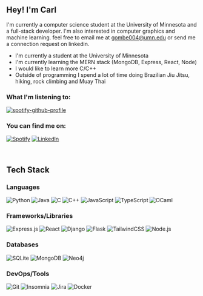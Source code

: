 ## Hey! I'm Carl 

I'm currently a computer science student at the University of Minnesota and a full-stack developer. I'm also interested in computer graphics and machine learning. feel free to email me at gombe004@umn.edu or send me a connection request on linkedin. 
* I'm currently a student at the University of Minnesota
* I'm currently learning the MERN stack (MongoDB, Express, React, Node)
* I would like to learn more C/C++
* Outside of programming I spend a lot of time doing Brazilian Jiu Jitsu, hiking, rock climbing and Muay Thai

### What I'm listening to:
[![spotify-github-profile](https://spotify-github-profile.kittinanx.com/api/view?uid=hy52wq9drryrhl79tqbj0dr02&cover_image=false&theme=novatorem&show_offline=true&background_color=121212&interchange=false&bar_color=53b14f&bar_color_cover=false)](https://github.com/kittinan/spotify-github-profile)

### You can find me on:
[![Spotify][spotify-shield]][spotify-url]
[![LinkedIn][linkedin-shield]][linkedin-url]

[spotify-shield]: https://img.shields.io/badge/Spotify-1ED760?style=for-the-badge&logo=spotify&logoColor=white
[spotify-url]: https://open.spotify.com/user/hy52wq9drryrhl79tqbj0dr02?si=7bab914665dc4b7e

[linkedin-shield]: https://img.shields.io/badge/LinkedIn-0077B5?style=for-the-badge&logo=linkedin&logoColor=white
[linkedin-url]: https://www.linkedin.com/in/cgombert/

<br>

## Tech Stack 
### Languages 
![Python](https://img.shields.io/badge/Python-%233776AB?style=for-the-badge&logo=Python&logoColor=white&labelColor=)
![Java](https://img.shields.io/badge/Java-%23F7931E.svg?style=for-the-badge&logo=openjdk&logoColor=white&labelColor=)
![C](https://img.shields.io/badge/C-%23E98407.svg?style=for-the-badge&logo=C&logoColor=white&labelColor=&color=00599C)
![C++](https://img.shields.io/badge/C++-%2300599C.svg?style=for-the-badge&logo=c%2B%2B&logoColor=white&labelColor=)
![JavaScript](https://img.shields.io/badge/JavaScript-%23F7DF1E.svg?style=for-the-badge&logo=javascript&logoColor=black&labelColor=)
![TypeScript](https://img.shields.io/badge/TypeScript-%23007ACC.svg?style=for-the-badge&logo=typescript&logoColor=white&labelColor=)
![OCaml](https://img.shields.io/badge/OCaml-%23E98407.svg?style=for-the-badge&logo=ocaml&logoColor=white&labelColor=)

### Frameworks/Libraries
![Express.js](https://img.shields.io/badge/Express.js-%23000000.svg?style=for-the-badge&logo=express&logoColor=white&labelColor=)
![React](https://img.shields.io/badge/React-%2320232a.svg?style=for-the-badge&logo=react&logoColor=%2361DAFB&labelColor=)
![Django](https://img.shields.io/badge/Django-%23092E20.svg?style=for-the-badge&logo=django&logoColor=white&labelColor=)
![Flask](https://img.shields.io/badge/Flask-%23000000.svg?style=for-the-badge&logo=flask&logoColor=white&labelColor=)
![TailwindCSS](https://img.shields.io/badge/TailwindCSS-%2338B2AC.svg?style=for-the-badge&logo=tailwind-css&logoColor=white&labelColor=)
![Node.js](https://img.shields.io/badge/Node.js-%23339933.svg?style=for-the-badge&logo=node.js&logoColor=white&labelColor=)

### Databases
![SQLite](https://img.shields.io/badge/SQLite-%23003B57.svg?style=for-the-badge&logo=sqlite&logoColor=white&labelColor=)
![MongoDB](https://img.shields.io/badge/MongoDB-%2347A248.svg?style=for-the-badge&logo=mongodb&logoColor=white&labelColor=)
![Neo4j](https://img.shields.io/badge/Neo4j-%230073A6.svg?style=for-the-badge&logo=neo4j&logoColor=white&labelColor=)

### DevOps/Tools
![Git](https://img.shields.io/badge/Git-%23F05033.svg?style=for-the-badge&logo=git&logoColor=white&labelColor=)
![Insomnia](https://img.shields.io/badge/Insomnia-%235849BE.svg?style=for-the-badge&logo=insomnia&logoColor=white&labelColor=)
![Jira](https://img.shields.io/badge/Jira-%230A0FFF.svg?style=for-the-badge&logo=jira&logoColor=white&labelColor=)
![Docker](https://img.shields.io/badge/Docker-%230db7ed.svg?style=for-the-badge&logo=docker&logoColor=white&labelColor=)
